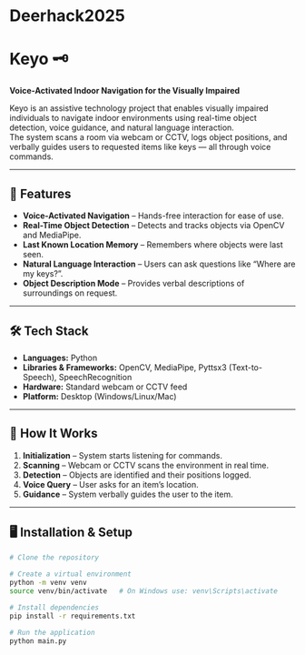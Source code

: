 # Deerhack2025
# Keyo 🗝️  
**Voice-Activated Indoor Navigation for the Visually Impaired**

Keyo is an assistive technology project that enables visually impaired individuals to navigate indoor environments using real-time object detection, voice guidance, and natural language interaction.  
The system scans a room via webcam or CCTV, logs object positions, and verbally guides users to requested items like keys — all through voice commands.

---

## 🚀 Features
- **Voice-Activated Navigation** – Hands-free interaction for ease of use.
- **Real-Time Object Detection** – Detects and tracks objects via OpenCV and MediaPipe.
- **Last Known Location Memory** – Remembers where objects were last seen.
- **Natural Language Interaction** – Users can ask questions like “Where are my keys?”.
- **Object Description Mode** – Provides verbal descriptions of surroundings on request.

---

## 🛠️ Tech Stack
- **Languages:** Python  
- **Libraries & Frameworks:** OpenCV, MediaPipe, Pyttsx3 (Text-to-Speech), SpeechRecognition  
- **Hardware:** Standard webcam or CCTV feed  
- **Platform:** Desktop (Windows/Linux/Mac)  

---

## 📸 How It Works
1. **Initialization** – System starts listening for commands.  
2. **Scanning** – Webcam or CCTV scans the environment in real time.  
3. **Detection** – Objects are identified and their positions logged.  
4. **Voice Query** – User asks for an item’s location.  
5. **Guidance** – System verbally guides the user to the item.  

---

## 🖥️ Installation & Setup
```bash
# Clone the repository

# Create a virtual environment
python -m venv venv
source venv/bin/activate   # On Windows use: venv\Scripts\activate

# Install dependencies
pip install -r requirements.txt

# Run the application
python main.py
